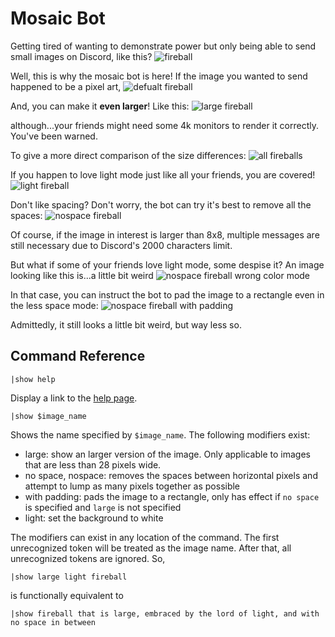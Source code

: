 # Mosaic Bot

Getting tired of wanting to demonstrate power but only being able to send small images on Discord, 
like this? ![fireball](screenshots/fireball_image.png) 

Well, this is why the mosaic bot is here! If the image you wanted to send happened to be a pixel art,
![defualt fireball](screenshots/fireball_default.png)

And, you can make it **even larger**! Like this:
![large fireball](screenshots/fireball_large.png)

although...your friends might need some 4k monitors to render it correctly. You've been warned.

To give a more direct comparison of the size differences: 
![all fireballs](screenshots/all_fireballs.png)

If you happen to love light mode just like all your friends, you are covered!
![light fireball](screenshots/light_fireball.png)

Don't like spacing? Don't worry, the bot can try it's best to remove all the 
spaces:
![nospace fireball](screenshots/nospace_fireball.png)

Of course, if the image in interest is larger than 8x8, multiple messages
are still necessary due to Discord's 2000 characters limit. 

But what if some of your friends love light mode, some despise it? An image
looking like this is...a little bit weird
![nospace fireball wrong color mode](screenshots/nospace_fireball_lightmode.png)

In that case, you can instruct the bot to pad the image to a rectangle even in
the less space mode: 
![nospace fireball with padding](screenshots/nospace_fireball_with_padding.png)

Admittedly, it still looks a little bit weird, but way less so.

## Command Reference

```
|show help
```
Display a link to the [help page](https://mosaic.by.jerie.wang/references).

```
|show $image_name 
```
Shows the name specified by `$image_name`. The following modifiers exist:

- large: show an larger version of the image. Only applicable to images that are less than 28 pixels wide.
- no space, nospace: removes the spaces between horizontal pixels and attempt to lump as many pixels together as possible
- with padding: pads the image to a rectangle, only has effect if `no space` is specified and `large` is not specified
- light: set the background to white

The modifiers can exist in any location of the command. The first unrecognized token will be treated as the image name.
After that, all unrecognized tokens are ignored. So, 
```
|show large light fireball
``` 
is functionally equivalent to 
```
|show fireball that is large, embraced by the lord of light, and with no space in between
```
